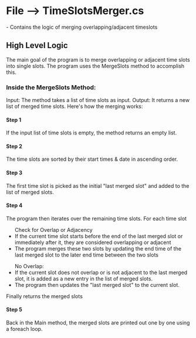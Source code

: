 <h1>File --> TimeSlotsMerger.cs</h1> 
  - Contains the logic of merging overlapping/adjacent timeslots

<H2>High Level  Logic</H2>
The main goal of the program is to merge overlapping or adjacent time slots into single slots.
The program uses the MergeSlots method to accomplish this.

<H3>Inside the MergeSlots Method:</H3>
Input: The method takes a list of time slots as input.
Output: It returns a new list of merged time slots.
Here's how the merging works:

<h4>Step 1</h4>
If the input list of time slots is empty, the method returns an empty list.
<h4>Step 2</h4>
The time slots are sorted by their start times & date in ascending order. 
<h4>Step 3</h4>
The first time slot is picked as the initial "last merged slot" and added to the list of merged slots.
<h4>Step 4</h4>
The program then iterates over the remaining time slots. For each time slot
  <ul>
    Check for Overlap or Adjacency
    <li>If the current time slot starts before the end of the last merged slot or immediately after it, they are considered overlapping or adjacent</li>
    <li>The program merges these two slots by updating the end time of the last merged slot to the later end time between the two slots</li>
    </ul>
<ul>No Overlap:
    <li>If the current slot does not overlap or is not adjacent to the last merged slot, it is added as a new entry in the list of merged slots.</li>
    <li>The program then updates the "last merged slot" to the current slot.</li>
  </ul>
Finally returns the merged slots 

<h4>Step 5</h4>
Back in the Main method, the merged slots are printed out one by one using a foreach loop.
